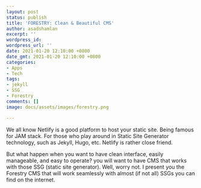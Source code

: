 ```yaml
---
layout: post
status: publish
title: 'FORESTRY: Clean & Beautiful CMS'
author: asadshamlan
excerpt: ''
wordpress_id: 
wordpress_url: ''
date: 2021-01-20 12:10:00 +0800
date_gmt: 2021-01-20 12:10:00 +0800
categories:
- Apps
- Tech
tags:
- jekyll
- SSG
- Forestry
comments: []
image: docs/assets/images/forestry.png

---
```

We all know Netlify is a good platform to host your static site. Being famous for JAM stack. For those who play around in Static Site Generator technology, such as Jekyll, Hugo, etc. Netlify is rather close friend. 

But what happen when you want to have clean interface, easily manageable, and easy to operate? you will want to have CMS that works with those SSG (static site generator). Well, worry not. I present you the Forestry CMS that will work seamlessly with almost (if not all) SSGs you can find on the internet.
